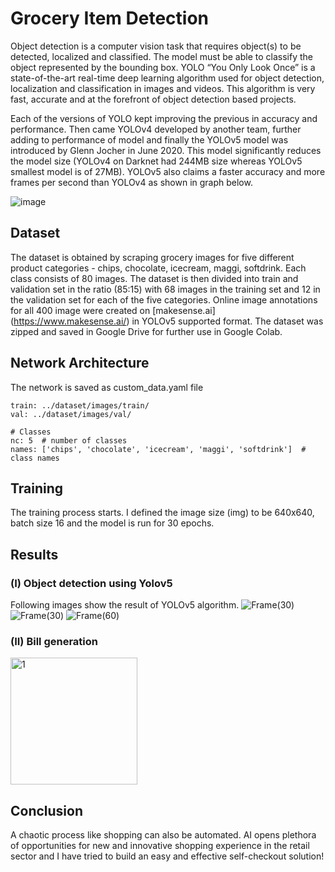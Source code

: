 # Grocery Item Detection

Object detection is a computer vision task that requires object(s) to be detected, localized and classified. The model must be able to classify the object represented by the bounding box. YOLO “You Only Look Once” is a state-of-the-art real-time deep learning algorithm used for object detection, localization and classification in images and videos. This algorithm is very fast, accurate and at the forefront of object detection based projects.

Each of the versions of YOLO kept improving the previous in accuracy and performance. Then came YOLOv4 developed by another team, further adding to performance of model and finally the YOLOv5 model was introduced by Glenn Jocher in June 2020. This model significantly reduces the model size (YOLOv4 on Darknet had 244MB size whereas YOLOv5 smallest model is of 27MB). YOLOv5 also claims a faster accuracy and more frames per second than YOLOv4 as shown in graph below.

![image](https://user-images.githubusercontent.com/64592084/135288675-d83a0635-53de-4412-81ef-153a186c4c1b.png)

## Dataset

The dataset is obtained by scraping grocery images for five different product categories - chips, chocolate, icecream, maggi, softdrink. Each class consists of 80 images.
The dataset is then divided into train and validation set in the ratio (85:15) with 68 images in the training set and 12 in the validation set for each of the five categories.
Online image annotations for all 400 image were created on [makesense.ai] (https://www.makesense.ai/) in YOLOv5 supported format.
The dataset was zipped and saved in Google Drive for further use in Google Colab.

## Network Architecture

The network is saved as custom_data.yaml file
```
train: ../dataset/images/train/
val: ../dataset/images/val/ 

# Classes
nc: 5  # number of classes
names: ['chips', 'chocolate', 'icecream', 'maggi', 'softdrink']  # class names
```

## Training

The training process starts. I defined the image size (img) to be 640x640, batch size 16 and the model is run for 30 epochs. 

## Results

### (I) Object detection using Yolov5
Following images show the result of YOLOv5 algorithm.
![Frame(30)](https://user-images.githubusercontent.com/64592084/135299099-364f3872-44b7-4d4b-ac75-ae7b7dcd1c69.jpg)
![Frame(30)](https://user-images.githubusercontent.com/64592084/135299136-2c1f5087-186d-474d-8648-d025245867a3.jpg)
![Frame(60)](https://user-images.githubusercontent.com/64592084/135299970-a5e3ba60-47d3-4da3-9776-f3e86dbf1b86.jpg)


### (II) Bill generation
<img width="203" alt="1" src="https://user-images.githubusercontent.com/64592084/176430262-6abe00f3-568f-422c-8ce1-ceaeb9a7aca8.png">


## Conclusion
A chaotic process like shopping can also be automated. AI opens plethora of opportunities for new and innovative shopping experience in the retail sector and I have tried to build an easy and effective self-checkout solution!




